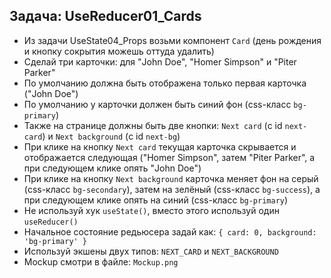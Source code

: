## Задача: UseReducer01_Cards

- Из задачи UseState04_Props возьми компонент `Card` (день рождения и кнопку сокрытия можешь оттуда удалить)
- Сделай три карточки: для "John Doe", "Homer Simpson" и "Piter Parker"
- По умолчанию должна быть отображена только первая карточка ("John Doe")
- По умолчанию у карточки должен быть синий фон (css-класс `bg-primary`)
- Также на странице должны быть две кнопки: `Next card` (с id `next-card`) и `Next background` (с id `next-bg`)
- При клике на кнопку `Next card` текущая карточка скрывается и отображается следующая ("Homer Simpson", затем "Piter Parker", а при следующем клике опять "John Doe")
- При клике на кнопку `Next background` карточка меняет фон на серый (css-класс `bg-secondary`), затем на зелёный (css-класс `bg-success`), а при следующем клике опять на синий (css-класс `bg-primary`)
- Не используй хук `useState()`, вместо этого используй один `useReducer()`
- Начальное состояние редьюсера задай как: `{ card: 0, background: 'bg-primary' }`
- Используй экшены двух типов: `NEXT_CARD` и `NEXT_BACKGROUND`
- Mockup смотри в файле: `Mockup.png`
